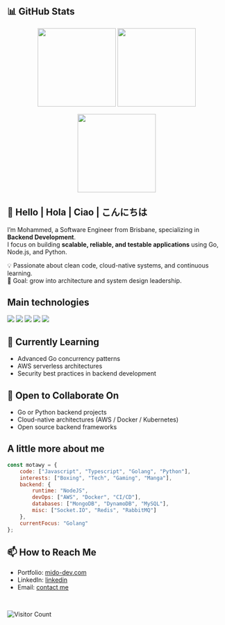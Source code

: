 ## 📊 GitHub Stats
<p align="center">
  <img src="https://github-readme-stats.vercel.app/api?username=motawy&show_icons=true&theme=radical" height="180">
  <img src="https://github-readme-stats.vercel.app/api/top-langs/?username=motawy&layout=compact&theme=radical" height="180">
</p>

<p align="center">
  <img src="https://streak-stats.demolab.com?user=motawy&theme=radical&hide_border=true" height="180">
</p>


## 👋 Hello | Hola | Ciao | こんにちは

I’m Mohammed, a Software Engineer from Brisbane, specializing in **Backend Development**.  
I focus on building **scalable, reliable, and testable applications** using Go, Node.js, and Python.  

💡 Passionate about clean code, cloud-native systems, and continuous learning.  
🎯 Goal: grow into architecture and system design leadership.  

## Main technologies

![](https://img.shields.io/badge/JavaScript-F7DF1E?style=for-the-badge&logo=javascript&logoColor=black)
![](https://img.shields.io/badge/TypeScript-007ACC?style=for-the-badge&logo=typescript&logoColor=white)
![](https://img.shields.io/badge/Node.js-43853D?style=for-the-badge&logo=node.js&logoColor=white)
![](https://img.shields.io/badge/Go-00ADD8?style=for-the-badge&logo=go&logoColor=white)
![](https://img.shields.io/badge/Python-green?style=for-the-badge&logo=python&logoColor=white)

## 🌱 Currently Learning
- Advanced Go concurrency patterns
- AWS serverless architectures
- Security best practices in backend development

## 🤝 Open to Collaborate On
- Go or Python backend projects
- Cloud-native architectures (AWS / Docker / Kubernetes)
- Open source backend frameworks

## A little more about me

```javascript
const motawy = {
    code: ["Javascript", "Typescript", "Golang", "Python"],
    interests: ["Boxing", "Tech", "Gaming", "Manga"],
    backend: {
        runtime: "NodeJS",
        devOps: ["AWS", "Docker", "CI/CD"],
        databases: ["MongoDB", "DynamoDB", "MySQL"],
        misc: ["Socket.IO", "Redis", "RabbitMQ"]
    },
    currentFocus: "Golang"
};
```

## 📫 How to Reach Me
- Portfolio: [mido-dev.com](https://mido-dev.com)  
- LinkedIn: [linkedin](https://linkedin.com/in/mohammed-tantawy)  
- Email: [contact me](mailto:mtantawy.mido@gmail.com)

<br>

![Visitor Count](https://profile-counter.glitch.me/motawy/count.svg)
